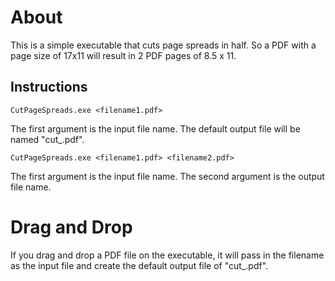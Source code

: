 # About

This is a simple executable that cuts page spreads in half. So a PDF with a page size of 17x11 will result in 2 PDF pages of 8.5 x 11.

## Instructions


`CutPageSpreads.exe <filename1.pdf>`

The first argument is the input file name. The default output file will be named "cut_<filename1>.pdf".

`CutPageSpreads.exe <filename1.pdf> <filename2.pdf>`

The first argument is the input file name. The second argument is the output file name.

# Drag and Drop

If you drag and drop a PDF file on the executable, it will pass in the filename as the input file and create the default output file of "cut_<filename>.pdf".

